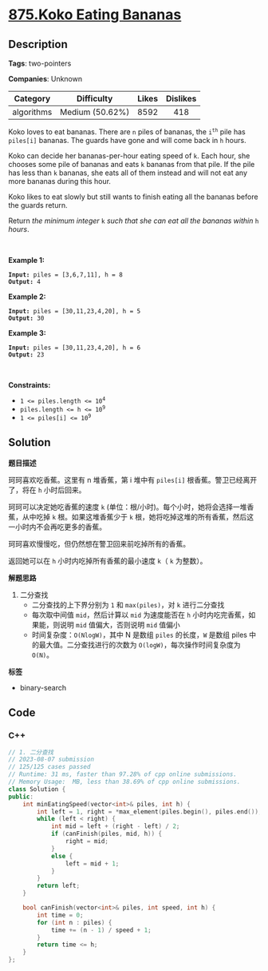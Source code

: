 # [875.Koko Eating Bananas](https://leetcode.com/problems/koko-eating-bananas/description/)

## Description

**Tags**: two-pointers

**Companies**: Unknown

|  Category  |   Difficulty    | Likes | Dislikes |
| :--------: | :-------------: | :---: | :------: |
| algorithms | Medium (50.62%) | 8592  |   418    |

<p>Koko loves to eat bananas. There are <code>n</code> piles of bananas, the <code>i<sup>th</sup></code> pile has <code>piles[i]</code> bananas. The guards have gone and will come back in <code>h</code> hours.</p>
<p>Koko can decide her bananas-per-hour eating speed of <code>k</code>. Each hour, she chooses some pile of bananas and eats <code>k</code> bananas from that pile. If the pile has less than <code>k</code> bananas, she eats all of them instead and will not eat any more bananas during this hour.</p>
<p>Koko likes to eat slowly but still wants to finish eating all the bananas before the guards return.</p>
<p>Return <em>the minimum integer</em> <code>k</code> <em>such that she can eat all the bananas within</em> <code>h</code> <em>hours</em>.</p>
<p>&nbsp;</p>
<p><strong class="example">Example 1:</strong></p>
<pre><code><strong>Input:</strong> piles = [3,6,7,11], h = 8
<strong>Output:</strong> 4</code></pre>
<p><strong class="example">Example 2:</strong></p>
<pre><code><strong>Input:</strong> piles = [30,11,23,4,20], h = 5
<strong>Output:</strong> 30</code></pre>
<p><strong class="example">Example 3:</strong></p>
<pre><code><strong>Input:</strong> piles = [30,11,23,4,20], h = 6
<strong>Output:</strong> 23</code></pre>
<p>&nbsp;</p>
<p><strong>Constraints:</strong></p>
<ul>
  <li><code>1 &lt;= piles.length &lt;= 10<sup>4</sup></code></li>
  <li><code>piles.length &lt;= h &lt;= 10<sup>9</sup></code></li>
  <li><code>1 &lt;= piles[i] &lt;= 10<sup>9</sup></code></li>
</ul>

## Solution

**题目描述**

珂珂喜欢吃香蕉。这里有 n 堆香蕉，第 i 堆中有 `piles[i]` 根香蕉。警卫已经离开了，将在 `h` 小时后回来。

珂珂可以决定她吃香蕉的速度 `k` (单位：根/小时)。每个小时，她将会选择一堆香蕉，从中吃掉 `k` 根。如果这堆香蕉少于 `k` 根，她将吃掉这堆的所有香蕉，然后这一小时内不会再吃更多的香蕉。

珂珂喜欢慢慢吃，但仍然想在警卫回来前吃掉所有的香蕉。

返回她可以在 `h` 小时内吃掉所有香蕉的最小速度 `k`（ `k` 为整数）。

**解题思路**

1. 二分查找
   - 二分查找的上下界分别为 `1` 和 `max(piles)`，对 `k` 进行二分查找
   - 每次取中间值 `mid`，然后计算以 `mid` 为速度能否在 `h` 小时内吃完香蕉，如果能，则说明 `mid` 值偏大，否则说明 `mid` 值偏小
   - 时间复杂度：`O(NlogW)`，其中 N 是数组 `piles` 的长度，`W` 是数组 piles 中的最大值。二分查找进行的次数为 `O(logW)`，每次操作时间复杂度为 `O(N)`。

**标签**

- binary-search

<!-- code start -->
## Code

### C++

```cpp
// 1. 二分查找
// 2023-08-07 submission
// 125/125 cases passed
// Runtime: 31 ms, faster than 97.28% of cpp online submissions.
// Memory Usage:  MB, less than 38.69% of cpp online submissions.
class Solution {
public:
    int minEatingSpeed(vector<int>& piles, int h) {
        int left = 1, right = *max_element(piles.begin(), piles.end());
        while (left < right) {
            int mid = left + (right - left) / 2;
            if (canFinish(piles, mid, h)) {
                right = mid;
            }
            else {
                left = mid + 1;
            }
        }
        return left;
    }

    bool canFinish(vector<int>& piles, int speed, int h) {
        int time = 0;
        for (int n : piles) {
            time += (n - 1) / speed + 1;
        }
        return time <= h;
    }
};
```

<!-- code end -->
